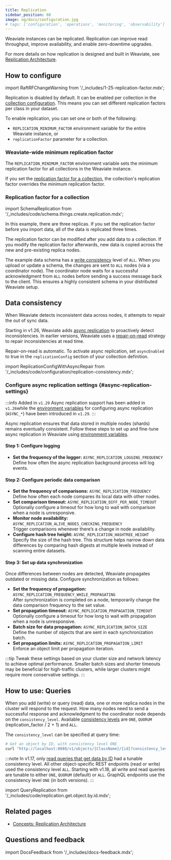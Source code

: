```yaml
---
title: Replication
sidebar_position: 60
image: og/docs/configuration.jpg
# tags: ['configuration', 'operations', 'monitoring', 'observability']
---
```


Weaviate instances can be replicated. Replication can improve read throughput, improve availability, and enable zero-downtime upgrades.

For more details on how replication is designed and built in Weaviate, see [Replication Architecture](../concepts/replication-architecture/index.md).

## How to configure

import RaftRFChangeWarning from '/_includes/1-25-replication-factor.mdx';

<RaftRFChangeWarning/>

Replication is disabled by default. It can be enabled per collection in the [collection configuration](../manage-data/collections.mdx#replication-settings). This means you can set different replication factors per class in your dataset.

To enable replication, you can set one or both of the following:
- `REPLICATION_MINIMUM_FACTOR` environment variable for the entire Weaviate instance, or
- `replicationFactor` parameter for a collection.

### Weaviate-wide minimum replication factor

The `REPLICATION_MINIMUM_FACTOR` environment variable sets the minimum replication factor for all collections in the Weaviate instance.

If you set the [replication factor for a collection](#replication-factor-for-a-collection), the collection's replication factor overrides the minimum replication factor.

### Replication factor for a collection

import SchemaReplication from '/_includes/code/schema.things.create.replication.mdx';

<SchemaReplication/>

In this example, there are three replicas. If you set the replication factor before you import data, all of the data is replicated three times.

The replication factor can be modified after you add data to a collection. If you modify the replication factor afterwards, new data is copied across the new and pre-existing replica nodes.

The example data schema has a [write consistency](../concepts/replication-architecture/consistency.md#tunable-write-consistency) level of `ALL`. When you upload or update a schema, the changes are sent to `ALL` nodes (via a coordinator node). The coordinator node waits for a successful acknowledgment from `ALL` nodes before sending a success message back to the client. This ensures a highly consistent schema in your distributed Weaviate setup.

## Data consistency

When Weaviate detects inconsistent data across nodes, it attempts to repair the out of sync data.

Starting in v1.26, Weaviate adds [async replication](../concepts/replication-architecture/consistency.md#async-replication) to proactively detect inconsistencies. In earlier versions, Weaviate uses a [repair-on-read](../concepts/replication-architecture/consistency.md#repair-on-read) strategy to repair inconsistencies at read time.

Repair-on-read is automatic. To activate async replication, set `asyncEnabled` to true in the `replicationConfig` section of your collection definition.

import ReplicationConfigWithAsyncRepair from '/_includes/code/configuration/replication-consistency.mdx';

<ReplicationConfigWithAsyncRepair />

### Configure async replication settings {#async-replication-settings}

:::info Added in `v1.29`
Async replication support has been added in `v1.26`while the [environment variables](/developers/weaviate/config-refs/env-vars#multi-node-instances) for configuring async replication (`ASYNC_*`) have been introduced in `v1.29`.
:::

Async replication ensures that data stored in multiple nodes (shards) remains eventually consistent. Follow these steps to set up and fine-tune async replication in Weaviate using [environment variables](/developers/weaviate/config-refs/env-vars#multi-node-instances).

#### Step 1: Configure logging

- **Set the frequency of the logger:** `ASYNC_REPLICATION_LOGGING_FREQUENCY`  
   Define how often the async replication background process will log events. 

#### Step 2: Configure periodic data comparison

- **Set the frequency of comparisons:** `ASYNC_REPLICATION_FREQUENCY`  
   Define how often each node compares its local data with other nodes. 
- **Set comparison timeout:** `ASYNC_REPLICATION_DIFF_PER_NODE_TIMEOUT`  
   Optionally configure a timeout for how long to wait with comparison when a node is unresponsive.
- **Monitor node availability:** `ASYNC_REPLICATION_ALIVE_NODES_CHECKING_FREQUENCY`  
   Trigger comparisons whenever there’s a change in node availability.
- **Configure hash tree height:** `ASYNC_REPLICATION_HASHTREE_HEIGHT`  
   Specify the size of the hash tree. This structure helps narrow down data differences by comparing hash digests at multiple levels instead of scanning entire datasets.


#### Step 3: Set up data synchronization

Once differences between nodes are detected, Weaviate propagates outdated or missing data. Configure synchronization as follows:

- **Set the frequency of propagation:** `ASYNC_REPLICATION_FREQUENCY_WHILE_PROPAGATING`  
   After synchronization is completed on a node, temporarily change the data comparison frequency to the set value.
- **Set propagation timeout:** `ASYNC_REPLICATION_PROPAGATION_TIMEOUT`  
   Optionally configure a timeout for how long to wait with propagation when a node is unresponsive.
- **Batch size for data propagation:** `ASYNC_REPLICATION_BATCH_SIZE`  
   Define the number of objects that are sent in each synchronization batch.
- **Set propagation limits:** `ASYNC_REPLICATION_PROPAGATION_LIMIT`  
   Enforce an object limit per propagation iteration.

:::tip
Tweak these settings based on your cluster size and network latency to achieve optimal performance. Smaller batch sizes and shorter timeouts may be beneficial for high-traffic clusters, while larger clusters might require more conservative settings.
:::

## How to use: Queries

When you add (write) or query (read) data, one or more replica nodes in the cluster will respond to the request. How many nodes need to send a successful response and acknowledgment to the coordinator node depends on the `consistency_level`. Available [consistency levels](../concepts/replication-architecture/consistency.md) are `ONE`, `QUORUM` (replication_factor / 2 + 1) and `ALL`.

The `consistency_level` can be specified at query time:

```bash
# Get an object by ID, with consistency level ONE
curl "http://localhost:8080/v1/objects/{ClassName}/{id}?consistency_level=ONE"
```

:::note
In v1.17, only [read queries that get data by ID](../manage-data/read.mdx#get-an-object-by-id) had a tunable consistency level. All other object-specific REST endpoints (read or write) used the consistency level `ALL`. Starting with v1.18, all write and read queries are tunable to either `ONE`, `QUORUM` (default) or `ALL`. GraphQL endpoints use the consistency level `ONE` (in both versions).
:::

import QueryReplication from '/_includes/code/replication.get.object.by.id.mdx';

<QueryReplication/>

## Related pages
- [Concepts: Replication Architecture](../concepts/replication-architecture/index.md)

## Questions and feedback

import DocsFeedback from '/_includes/docs-feedback.mdx';

<DocsFeedback/>
